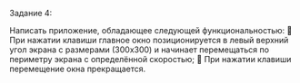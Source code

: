 Задание 4:

Написать приложение, обладающее следующей функциональностью:
 При нажатии клавиши <Enter> главное окно позиционируется в 
левый верхний угол экрана с размерами (300х300) и начинает 
перемещаться по периметру экрана с определённой скоростью;
 При нажатии клавиши <Esc> перемещение окна прекращается. 
